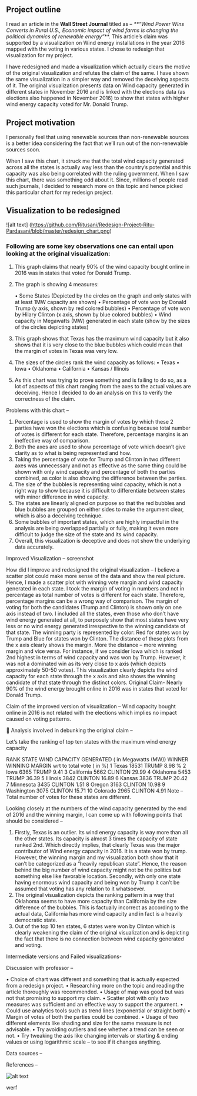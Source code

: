 
## Project outline 

I read an article in the **Wall Street Journal** titled as – _**“Wind Power Wins Converts in Rural U.S., Economic impact of wind farms is changing the political dynamics of renewable energy”_**. This article’s claim was supported by a visualization on Wind energy installations in the year 2016 mapped with the voting in various states. I chose to redesign that visualization for my project.

I have redesigned and made a visualization which actually clears the motive of the original visualization and refutes the claim of the same. I have shown the same visualization in a simpler way and removed the deceiving aspects of it. The original visualization presents data on Wind capacity generated in different states in November 2016 and is linked with the elections data (as elections also happened in November 2016) to show that states with higher wind energy capacity voted for Mr. Donald Trump. 

## Project motivation

I personally feel that using renewable sources than non-renewable sources is a better idea considering the fact that we’ll run out of the non-renewable sources soon. 

When I saw this chart, it struck me that the total wind capacity generated across all the states is actually way less than the country’s potential and this capacity was also being correlated with the ruling government. When I saw this chart, there was something odd about it. Since, millions of people read such journals, I decided to research more on this topic and hence picked this particular chart for my redesign project.
  
## Visualization to be redesigned

![alt text] (https://github.com/Ritusani/Redesign-Project-Ritu-Pardasani/blob/master/redesign_chart.png)


### Following are some key observations one can entail upon looking at the original visualization:

1.	This graph claims that nearly 90% of the wind capacity bought online in 2016 was in states that voted for Donald Trump. 

2.	The graph is showing 4 measures:

    •	Some States (Depicted by the circles on the graph and only states with at least 1MW capacity are shown)
    •	Percentage of vote won by Donald Trump (y axis, shown by red colored bubbles)
    •	Percentage of vote won by Hilary Clinton (x axis, shown by blue colored bubbles)
    •	Wind capacity in Megawatts (MW) generated in each state (show by the sizes of the circles depicting states)
    
3.	This graph shows that Texas has the maximum wind capacity but it also shows that it is very close to the blue bubbles which could mean that the margin of votes in Texas was very low. 

4.	The sizes of the circles rank the wind capacity as follows:
    •	Texas 
    •	Iowa 
    •	Oklahoma 
    •	California 
    •	Kansas / Illinois

5.	As this chart was trying to prove something and is failing to do so, as a lot of aspects of this chart ranging from the axes to the actual values are deceiving. Hence I decided to do an analysis on this to verify the correctness of the claim. 

Problems with this chart –
1.	Percentage is used to show the margin of votes by which these 2 parties have won the elections which is confusing because total number of votes is different for each state. Therefore, percentage margins is an ineffective way of comparison.
2.	Both the axes are used to show percentage of vote which doesn’t give clarity as to what is being represented and how. 
3.	Taking the percentage of vote for Trump and Clinton in two different axes was unnecessary and not as effective as the same thing could be shown with only wind capacity and percentage of both the parties combined, as color is also showing the difference between the parties. 
4.	The size of the bubbles is representing wind capacity, which is not a right way to show because it is difficult to differentiate between states with minor difference in wind capacity. 
5.	The states are linearly aligned on purpose so that the red bubbles and blue bubbles are grouped on either sides to make the argument clear, which is also a deceiving technique.
6.	Some bubbles of important states, which are highly impactful in the analysis are being overlapped partially or fully, making it even more difficult to judge the size of the state and its wind capacity. 
7.	Overall, this visualization is deceptive and does not show the underlying data accurately.

Improved Visualization –
 screenshot

How did I improve and redesigned the original visualization –
 I believe a scatter plot could make more sense of the data and show the real picture. Hence, I made a scatter plot with winning vote margin and wind capacity generated in each state.
 I took the margin of voting in numbers and not in percentage as total number of votes is different for each state. Therefore, percentage margins can be a wrong way of comparison. 
 The margin of voting for both the candidates (Trump and Clinton) is shown only on one axis instead of two. 
 I included all the states, even those who don’t have wind energy generated at all, to purposely show that most states have very less or no wind energy generated irrespective to the winning candidate of that state. 
 The winning party is represented by color: Red for states won by Trump and Blue for states won by Clinton. 
 The distance of these plots from the x axis clearly shows the margin. More the distance – more winning margin and vice versa. For instance, if we consider Iowa which is ranked 2nd highest in terms of wind capacity and was won by Trump. However, it was not a dominated win as its very close to x axis (which depicts approximately 50-50 votes).
 This visualization clearly depicts the wind capacity for each state through the x axis and also shows the winning candidate of that state through the distinct colors.
Original Claim- 
Nearly 90% of the wind energy brought online in 2016 was in states that voted for Donald Trump. 

Claim of the improved version of visualization – 
Wind capacity bought online in 2016 is not related with the elections which implies no impact caused on voting patterns. 


Analysis involved in debunking the original claim –

Let’s take the ranking of top ten states with the maximum wind energy capacity 

RANK
STATE
WIND CAPACITY GENERATED ( in Megawatts (MW))
WINNER 
WINNING MARGIN wrt to total vote ( in %)
1
Texas
18531
TRUMP
8.98 %
2
Iowa
6365
TRUMP
9.41
3
California
5662
CLINTON
29.99
4
Oklahoma
5453
TRUMP
36.39 
5
Illinois
3842
CLINTON
16.89
6
Kansas
3836
TRUMP
20.42
7
Minnesota
3435
CLINTON
1.51 
8
Oregon
3163
CLINTON
10.98
9
Washington
3075
CLINTON
15.71
10
Colorado
2965
CLINTON
4.91
Note – Total number of votes for these states are different. 

Looking closely at the numbers of the wind capacity generated by the end of 2016 and the winning margin, I can come up with following points that should be considered – 

1.	Firstly, Texas is an outlier. Its wind energy capacity is way more than all the other states. Its capacity is almost 3 times the capacity of state ranked 2nd.  Which directly implies, that clearly Texas was the major contributor of Wind energy capacity in 2016. It is a state won by trump. However, the winning margin and my visualization both show that it can’t be categorized as a “heavily republican state”. Hence, the reason behind the big number of wind capacity might not be the politics but something else like favorable location. Secondly, with only one state having enormous wind capacity and being won by Trump it can’t be assumed that voting has any relation to it whatsoever.
2.	The original visualization depicts the ranking pattern in a way that Oklahoma seems to have more capacity than California by the size difference of the bubbles. This is factually incorrect as according to the actual data, California has more wind capacity and in fact is a heavily democratic state.
3.	Out of the top 10 ten states, 6 states were won by Clinton which is clearly weakening the claim of the original visualization and is depicting the fact that there is no connection between wind capacity generated and voting. 


Intermediate versions and Failed visualizations- 



Discussion with professor –

•	Choice of chart was different and something that is actually expected from a redesign project.
•	Researching more on the topic and reading the article thoroughly was recommended.
•	Usage of map was good but was not that promising to support my claim. 
•	Scatter plot with only two measures was sufficient and an effective way to support the argument. 
•	Could use analytics tools such as trend lines (exponential or straight both)
•	Margin of votes of both the parties could be combined.
•	Usage of two different elements like shading and size for the same measure is not advisable. 
•	Try avoiding outliers and see whether a trend can be seen or not.
•	Try tweaking the axis like changing intervals or starting & ending values or using logarithmic scale – to see if it changes anything. 

Data sources – 

References – 


![alt text][logo]



[logo]: https://github.com/Ritusani/test/blob/master/Image1.png



werf


